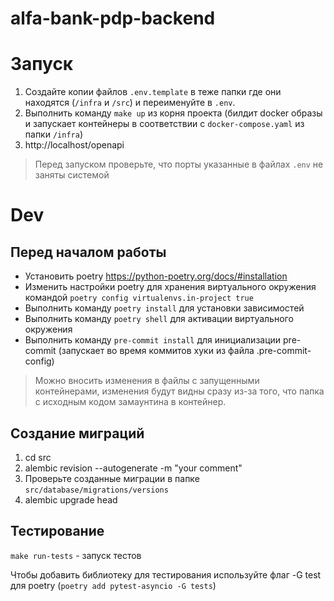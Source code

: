 # alfa-bank-pdp-backend

# Запуск

1. Создайте копии файлов `.env.template` в теже папки где они находятся (`/infra` и `/src`) и переименуйте в `.env`.
2. Выполнить команду `make up` из корня проекта (билдит docker образы и запускает контейнеры в соответствии с `docker-compose.yaml` из папки `/infra`)
3. http://localhost/openapi

> Перед запуском проверьте, что порты указанные в файлах `.env` не заняты системой

# Dev

## Перед началом работы

- Установить poetry https://python-poetry.org/docs/#installation
- Изменить настройки poetry для хранения виртуального окружения командой `poetry config virtualenvs.in-project true`
- Выполнить команду `poetry install` для установки зависимостей
- Выполнить команду `poetry shell` для активации виртуального окружения
- Выполнить команду `pre-commit install` для инициализации pre-commit (запускает во время коммитов хуки из файла .pre-commit-config)

> Можно вносить изменения в файлы с запущенными контейнерами, изменения будут видны сразу из-за того, что папка с исходным кодом замаунтина в контейнер.

## Создание миграций

1. cd src
2. alembic revision --autogenerate -m "your comment"
3. Проверьте созданные миграции в папке `src/database/migrations/versions` 
4. alembic upgrade head

## Тестирование

`make run-tests` - запуск тестов

Чтобы добавить библиотеку для тестирования используйте флаг -G test для poetry (`poetry add pytest-asyncio -G tests`)
